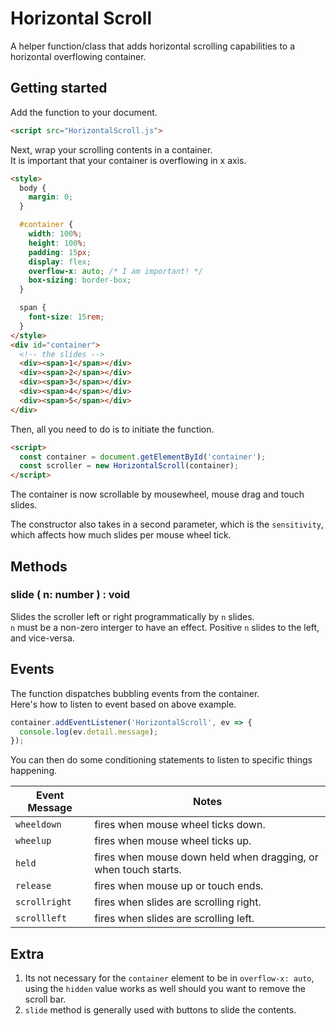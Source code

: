 # Horizontal Scroll
A helper function/class that adds horizontal scrolling capabilities to a horizontal
overflowing container.

## Getting started
Add the function to your document.
```html
<script src="HorizontalScroll.js">
```
Next, wrap your scrolling contents in a container. <br>
It is important that your container is overflowing in x axis.
```html
<style>
  body {
    margin: 0;
  }

  #container {
    width: 100%;
    height: 100%;
    padding: 15px;
    display: flex;
    overflow-x: auto; /* I am important! */
    box-sizing: border-box;
  }

  span {
    font-size: 15rem; 
  }
</style>
<div id="container">
  <!-- the slides -->
  <div><span>1</span></div>
  <div><span>2</span></div>
  <div><span>3</span></div>
  <div><span>4</span></div>
  <div><span>5</span></div>
</div>
```
Then, all you need to do is to initiate the function.
```html
<script>
  const container = document.getElementById('container');
  const scroller = new HorizontalScroll(container);
</script>
```
The container is now scrollable by mousewheel, mouse drag and touch slides.


The constructor also takes in a second parameter, which is the `sensitivity`, 
which affects how much slides per mouse wheel tick.


## Methods
### **slide** ( n: number ) : void
Slides the scroller left or right programmatically by `n` slides. <br>
`n` must be a non-zero interger to have an effect. Positive `n` slides to 
the left, and vice-versa. <br>


## Events
The function dispatches bubbling events from the container. <br>
Here's how to listen to event based on above example.
```js
container.addEventListener('HorizontalScroll', ev => {
  console.log(ev.detail.message);
});
```
You can then do some conditioning statements to listen to specific things 
happening.

| Event Message | Notes |
| --- | --- |
| `wheeldown` | fires when mouse wheel ticks down. |
| `wheelup` | fires when mouse wheel ticks up. |
| `held` | fires when mouse down held when dragging, or when touch starts. |
| `release` | fires when mouse up or touch ends. |
| `scrollright` | fires when slides are scrolling right. |
| `scrollleft` | fires when slides are scrolling left. |

## Extra
1. Its not necessary for the `container` element to be in  `overflow-x: auto`, 
using the `hidden` value works as well should you want to remove the scroll bar.
2. `slide` method is generally used with buttons to slide the contents.
